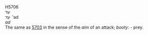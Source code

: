 <body>
  <p>H5706<br>  עד  <br> עַד  ‎  ‛ad  <br><i>ad </i><br>The same as <a href="h5703.htm">5703</a> in the sense of the <i>aim</i> of an attack; <i>booty: - </i>prey.<br></p>
 </body>